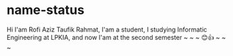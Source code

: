 # name-status

Hi
I'am Rofi Aziz Taufik Rahmat, I'am a student, I studying Informatic Engineering at LPKIA, and now I'am at the second semester
~ ~ ~ 😊👍 ~ ~ ~
